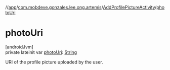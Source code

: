 //[app](../../../index.md)/[com.mobdeve.gonzales.lee.ong.artemis](../index.md)/[AddProfilePictureActivity](index.md)/[photoUri](photo-uri.md)

# photoUri

[androidJvm]\
private lateinit var [photoUri](photo-uri.md): [String](https://kotlinlang.org/api/latest/jvm/stdlib/kotlin/-string/index.html)

URI of the profile picture uploaded by the user.
